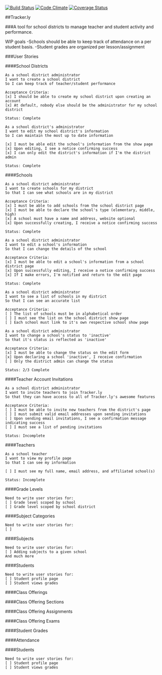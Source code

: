 [![Build Status](https://travis-ci.org/swatkns785/trackerly.svg?branch=master)](https://travis-ci.org/swatkns785/trackerly) [![Code Climate](https://codeclimate.com/github/swatkns785/trackerly.png)](https://codeclimate.com/github/swatkns785/trackerly) [![Coverage Status](https://coveralls.io/repos/swatkns785/trackerly/badge.png)](https://coveralls.io/r/swatkns785/trackerly)

##Tracker.ly

###A tool for school districts to manage teacher and student activity and performance.

WIP goals
-Schools should be able to keep track of attendance on a per student basis.
-Student grades are organized per lesson/assignment

###User Stories

####School Districts
```
As a school district administrator
I want to create a school district
So I can keep track of teacher/student performance

Acceptance Criteria:
[x] I should be able to create my school district upon creating an account
[x] At default, nobody else should be the administrator for my school district

Status: Complete
```
```
As a school district's administrator
I want to edit my school district's information
So I can maintain the most up to date information

[x] I must be able edit the school's information from the show page
[x] Upon editing, I see a notice confirming success
[x] I can only edit the district's information if I'm the district admin

Status: Complete
```

####Schools
```
As a school district administrator
I want to create schools for my district
So that I can see what schools are in my district

Acceptance Criteria:
[x] I must be able to add schools from the school district page
[x] I must be able to declare the school's type (elementary, middle, high)
[x] A school must have a name and address, website optional
[x] Upon successfully creating, I receive a notice confirming success

Status: Complete
```
```
As a school district administrator
I want to edit a school's information
So that I can change the details of the school

Acceptance Criteria:
[x] I must be able to edit a school's information from a school district page
[x] Upon successfully editing, I receive a notice confirming success
[x] If I make errors, I'm notified and return to the edit page

Status: Complete
```
```
As a school district administrator
I want to see a list of schools in my district
So that I can see an accurate list

Acceptance Criteria:
[ ] The list of schools must be in alphabetical order
[ ] I must see the list on the school district show page
[ ] Each school must link to it's own respective school show page
```
```
As a school district administrator
I want to change a school's status to 'inactive'
So that it's status is reflected as 'inactive'

Acceptance Criteria:
[x] I must be able to change the status on the edit form
[x] Upon declaring a school 'inactive', I receive confirmation
[ ] Only the district admin can change the status

Status: 2/3 Complete
```

####Teacher Account Invitations
```
As a school district administrator
I want to invite teachers to join Tracker.ly
So that they can have access to all of Tracker.ly's awesome features

Acceptance Criteria:
[ ] I must be able to invite new teachers from the district's page
[ ] I must submit valid email addresses upon sending invitations
[ ] Upon sending email invitations, I see a confirmation message indicating success
[ ] I must see a list of pending invitations

Status: Incomplete
```

####Teachers
```
As a school teacher
I want to view my profile page
So that I can see my information

[ ] I must see my full name, email address, and affiliated school(s)

Status: Incomplete
```

####Grade Levels
```
Need to write user stories for:
[ ] Grade level scoped by school
[ ] Grade level scoped by school district
```

####Subject Categories
```
Need to write user stories for:
[ ]
```

####Subjects
```
Need to write user stories for:
[ ] Adding subjects to a given school
And much more
```
####Students
```
Need to write user stories for:
[ ] Student profile page
[ ] Student views grades

```
####Class Offerings

####Class Offering Sections

####Class Offering Assignments

####Class Offering Exams

####Student Grades

####Attendance

####Students
```
Need to write user stories for:
[ ] Student profile page
[ ] Student views grades

```
